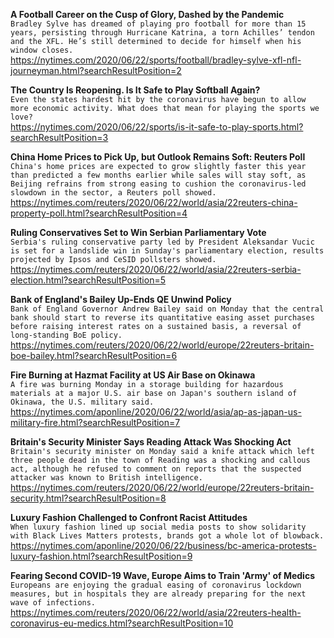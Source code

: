 **A Football Career on the Cusp of Glory, Dashed by the Pandemic**\
`Bradley Sylve has dreamed of playing pro football for more than 15 years, persisting through Hurricane Katrina, a torn Achilles’ tendon and the XFL. He’s still determined to decide for himself when his window closes.`\
https://nytimes.com/2020/06/22/sports/football/bradley-sylve-xfl-nfl-journeyman.html?searchResultPosition=2

**The Country Is Reopening. Is It Safe to Play Softball Again?**\
`Even the states hardest hit by the coronavirus have begun to allow more economic activity. What does that mean for playing the sports we love?`\
https://nytimes.com/2020/06/22/sports/is-it-safe-to-play-sports.html?searchResultPosition=3

**China Home Prices to Pick Up, but Outlook Remains Soft: Reuters Poll**\
`China's home prices are expected to grow slightly faster this year than predicted a few months earlier while sales will stay soft, as Beijing refrains from strong easing to cushion the coronavirus-led slowdown in the sector, a Reuters poll showed.`\
https://nytimes.com/reuters/2020/06/22/world/asia/22reuters-china-property-poll.html?searchResultPosition=4

**Ruling Conservatives Set to Win Serbian Parliamentary Vote**\
`Serbia's ruling conservative party led by President Aleksandar Vucic is set for a landslide win in Sunday's parliamentary election, results projected by Ipsos and CeSID pollsters showed.`\
https://nytimes.com/reuters/2020/06/22/world/asia/22reuters-serbia-election.html?searchResultPosition=5

**Bank of England's Bailey Up-Ends QE Unwind Policy**\
`Bank of England Governor Andrew Bailey said on Monday that the central bank should start to reverse its quantitative easing asset purchases before raising interest rates on a sustained basis, a reversal of long-standing BoE policy.`\
https://nytimes.com/reuters/2020/06/22/world/europe/22reuters-britain-boe-bailey.html?searchResultPosition=6

**Fire Burning at Hazmat Facility at US Air Base on Okinawa**\
`A fire was burning Monday in a storage building for hazardous materials at a major U.S. air base on Japan's southern island of Okinawa, the U.S. military said. `\
https://nytimes.com/aponline/2020/06/22/world/asia/ap-as-japan-us-military-fire.html?searchResultPosition=7

**Britain's Security Minister Says Reading Attack Was Shocking Act**\
`Britain's security minister on Monday said a knife attack which left three people dead in the town of Reading was a shocking and callous act, although he refused to comment on reports that the suspected attacker was known to British intelligence.`\
https://nytimes.com/reuters/2020/06/22/world/europe/22reuters-britain-security.html?searchResultPosition=8

**Luxury Fashion Challenged to Confront Racist Attitudes**\
`When luxury fashion lined up social media posts to show solidarity with Black Lives Matters protests, brands got a whole lot of blowback. `\
https://nytimes.com/aponline/2020/06/22/business/bc-america-protests-luxury-fashion.html?searchResultPosition=9

**Fearing Second COVID-19 Wave, Europe Aims to Train 'Army' of Medics**\
`Europeans are enjoying the gradual easing of coronavirus lockdown measures, but in hospitals they are already preparing for the next wave of infections.`\
https://nytimes.com/reuters/2020/06/22/world/asia/22reuters-health-coronavirus-eu-medics.html?searchResultPosition=10

